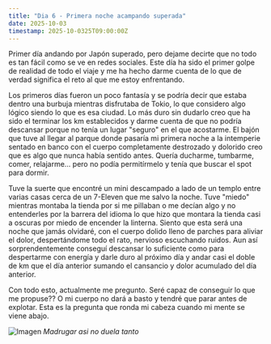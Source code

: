 ```yaml
--- 
title: "Dia 6 - Primera noche acampando superada" 
date: 2025-10-03
timestamp: 2025-10-0325T09:00:00Z
---
```


Primer día andando por Japón superado, pero dejame decirte que no todo es tan fácil como se ve en redes sociales. Este día ha sido el primer golpe de realidad de todo el viaje y me ha hecho darme cuenta de lo que de verdad significa el reto al que me estoy enfrentando. 

Los primeros días fueron un poco fantasía y se podría decir que estaba dentro una burbuja mientras disfrutaba de Tokio, lo que considero algo lógico siendo lo que es esa ciudad. Lo más duro sin dudarlo creo que ha sido el terminar los km establecidos y darme cuenta de que no podría descansar porque no tenía un lugar "seguro" en el que acostarme. El bajón que tuve al llegar al parque donde pasaría mi primera noche a la intemperie sentado en banco con el cuerpo completamente destrozado y dolorido creo que es algo que nunca había sentido antes. Quería ducharme, tumbarme, comer, relajarme... pero no podía permitírmelo y tenía que buscar el spot para dormir. 

Tuve la suerte que encontré un mini descampado a lado de un templo entre varias casas cerca de un 7-Eleven que me salvo la noche. Tuve "miedo" mientras montaba la tienda por si me pillaban o me decían algo y no entenderles por la barrera del idioma lo que hizo que montara la tienda casi a oscuras por miedo de encender la linterna. Siento que esta será una noche que jamás olvidaré, con el cuerpo dolido lleno de parches para aliviar el dolor, despertándome todo el rato, nervioso escuchando ruidos. Aun así sorprendentemente conseguí descansar lo suficiente como para despertarme con energía y darle duro al próximo día y andar casi el doble de km que el día anterior sumando el cansancio y dolor acumulado del día anterior. 

Con todo esto, actualmente me pregunto. Seré capaz de conseguir lo que me propuse?? O mi cuerpo no dará a basto y tendré que parar antes de explotar. Esta es la pregunta que ronda mi cabeza cuando mi mente se viene abajo.

![Imagen](/journal_img/imagen_2.png)
*Madrugar asi no duela tanto*